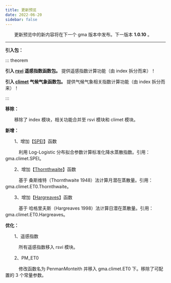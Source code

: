```yaml
---
title: 更新预览
date: 2022-06-20
sidebar: false
---
```


&emsp;　更新预览中的新内容将在下一个 gma 版本中发布。下一版本 **1.0.10** 。

---

<i class="fas fa-box"></i> **引入包：**

::: theorem 

**引入 [rsvi]() 遥感指数函数包。** 提供遥感指数计算功能（由 index 拆分而来）！

**引入 [climet]() 气候气象函数包。** 提供气候气象相关指数计算功能（由 index 拆分而来）！

:::

<i class="far fa-trash-alt"></i> **移除：**

&emsp;　移除了 index 模块，相关功能合并至 rsvi 模块和 climet 模块。

<font color="#616AE5"><i class="fas fa-award"></i></font> **新增：**

&emsp;　1、增加【[SPEI]()】函数

&emsp;　　利用 Log-Logistic 分布拟合参数计算标准化降水蒸散指数。引用：gma.climet.SPEI。

&emsp;　2、增加【[Thornthwaite]()】函数

&emsp;　　基于 桑斯维特（Thornthwaite 1948）法计算月潜在蒸散量。引用：gma.climet.ET0.Thornthwaite。

&emsp;　3、增加【[Hargreaves]()】函数

&emsp;　　基于 哈格里夫斯（Hargreaves 1998）法计算日潜在蒸散量。引用：gma.climet.ET0.Hargreaves。

<font color="#3CB371"><i class="fab fa-superpowers"></i></font> **优化：**

&emsp;　1、遥感指数

&emsp;　　所有遥感指数移入 rsvi 模块。

&emsp;　2、PM_ET0

&emsp;　　修改函数名为 PenmanMonteith 并移入 gma.climet.ET0 下。移除了可配置的 3 个常量参数。



